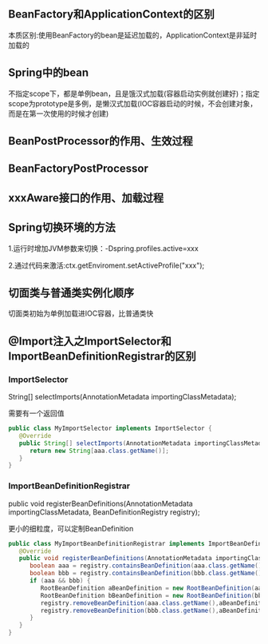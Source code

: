 ## BeanFactory和ApplicationContext的区别

本质区别:使用BeanFactory的bean是延迟加载的，ApplicationContext是非延时加载的

## Spring中的bean

不指定scope下，都是单例bean，且是饿汉式加载(容器启动实例就创建好)；指定scope为prototype是多例，是懒汉式加载(IOC容器启动的时候，不会创建对象，而是在第一次使用的时候才创建)



## BeanPostProcessor的作用、生效过程

## BeanFactoryPostProcessor



## xxxAware接口的作用、加载过程



## Spring切换环境的方法

1.运行时增加JVM参数来切换：-Dspring.profiles.active=xxx

2.通过代码来激活:ctx.getEnviroment.setActiveProfile("xxx");



## 切面类与普通类实例化顺序

切面类初始为单例加载进IOC容器，比普通类快

## @Import注入之ImportSelector和ImportBeanDefinitionRegistrar的区别

### ImportSelector

String[] selectImports(AnnotationMetadata importingClassMetadata);

需要有一个返回值

```java
public class MyImportSelector implements ImportSelector {
   @Override
   public String[] selectImports(AnnotationMetadata importingClassMetadata) {
      return new String[aaa.class.getName()];
   }
}
```

### ImportBeanDefinitionRegistrar

public void registerBeanDefinitions(AnnotationMetadata importingClassMetadata, BeanDefinitionRegistry registry);

更小的细粒度，可以定制BeanDefinition

```java
public class MyImportBeanDefinitionRegistrar implements ImportBeanDefinitionRegistrar {
   @Override
   public void registerBeanDefinitions(AnnotationMetadata importingClassMetadata, BeanDefinitionRegistry registry) {
      boolean aaa = registry.containsBeanDefinition(aaa.class.getName());
      boolean bbb = registry.containsBeanDefinition(bbb.class.getName());
      if (aaa && bbb) {
         RootBeanDefinition aBeanDefinition = new RootBeanDefinition(aaa.class.getName());
         RootBeanDefinition bBeanDefinition = new RootBeanDefinition(bbb.class.getName());
         registry.removeBeanDefinition(aaa.class.getName(),aBeanDefinition);
         registry.removeBeanDefinition(bbb.class.getName(),aBeanDefinition);
      }
   }
}
```

